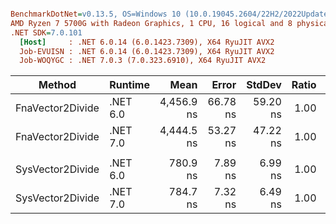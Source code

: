 ``` ini

BenchmarkDotNet=v0.13.5, OS=Windows 10 (10.0.19045.2604/22H2/2022Update)
AMD Ryzen 7 5700G with Radeon Graphics, 1 CPU, 16 logical and 8 physical cores
.NET SDK=7.0.101
  [Host]     : .NET 6.0.14 (6.0.1423.7309), X64 RyuJIT AVX2
  Job-EVUISN : .NET 6.0.14 (6.0.1423.7309), X64 RyuJIT AVX2
  Job-WOQYGC : .NET 7.0.3 (7.0.323.6910), X64 RyuJIT AVX2


```
|           Method |  Runtime |       Mean |    Error |   StdDev | Ratio | RatioSD |
|----------------- |--------- |-----------:|---------:|---------:|------:|--------:|
| FnaVector2Divide | .NET 6.0 | 4,456.9 ns | 66.78 ns | 59.20 ns |  1.00 |    0.00 |
| FnaVector2Divide | .NET 7.0 | 4,444.5 ns | 53.27 ns | 47.22 ns |  1.00 |    0.02 |
|                  |          |            |          |          |       |         |
| SysVector2Divide | .NET 6.0 |   780.9 ns |  7.89 ns |  6.99 ns |  1.00 |    0.00 |
| SysVector2Divide | .NET 7.0 |   784.7 ns |  7.32 ns |  6.49 ns |  1.00 |    0.01 |
